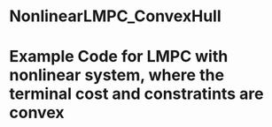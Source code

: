 # NonlinearLMPC_ConvexHull
# Example Code for LMPC with nonlinear system, where the terminal cost and constratints are convex
